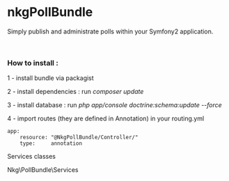 # nkgPollBundle

Simply publish and administrate polls within your Symfony2 application.

<br/>
<h3>How to install :</h3>

1 - install bundle via packagist

2 - install dependencies : run *composer update*

3 - install database : run *php app/console doctrine:schema:update --force*

4 - import routes (they are defined in Annotation) in your routing.yml
```
app:
    resource: "@NkgPollBundle/Controller/"
    type:     annotation
```

Services classes

Nkg\PollBundle\Services
